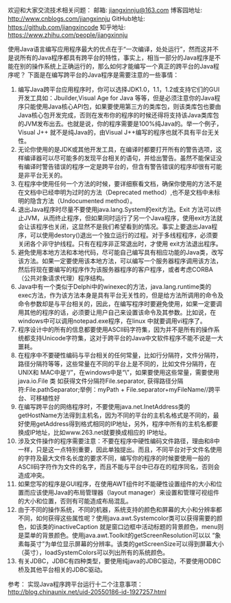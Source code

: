 欢迎和大家交流技术相关问题：
邮箱: jiangxinnju@163.com
博客园地址: http://www.cnblogs.com/jiangxinnju
GitHub地址: https://github.com/jiangxincode
知乎地址: https://www.zhihu.com/people/jiangxinnju


使用Java语言编写应用程序最大的优点在于“一次编译，处处运行”，然而这并不是说所有的Java程序都具有跨平台的特性，事实上，相当一部分的Java程序是不能在别的操作系统上正确运行的，那么如何才能编写一个真正的跨平台的Java程序呢？
下面是在编写跨平台的Java程序是需要注意的一些事情：
1. 编写Java跨平台应用程序时，你可以选择JDK1.0，1.1，1.2或支持它们的GUI开发工具如：Jbuilder,Visual Age for Java 等等，但是必须注意你的Java程序只能使用Java核心API包，如果要使用第三方的类库包，则该类库包也要由Java核心包开发完成，否则在发布你的程序的时候还得将支持该Java类库包的JVM发布出去。也就是说，你的程序需要是100%纯Java的。举一个例子，Visual J++ 就不是纯Java的，由Visual J++编写的程序也就不具有平台无关性。
2. 无论你使用的是JDK或其他开发工具，在编译时都要打开所有的警告选项，这样编译器可以尽可能多的发现平台相关的语句，并给出警告。虽然不能保证没有编译时警告错误的程序一定是跨平台的，但含有警告错误的程序却很有可能是非平台无关的。
3. 在程序中使用任何一个方法的时候，要详细察看文档，确保你使用的方法不是在文档中已经申明为过时的方法（Deprecated method）,也不是文档中未标明的隐含方法（Undocumented method）。
4. 退出Java程序时尽量不要使用java.lang.System的exit方法。Exit 方法可以终止JVM，从而终止程序，但如果同时运行了另一个Java程序，使用exit方法就会让该程序也关闭，这显然不是我们希望看到的情况。事实上要退出Java程序，可以使用destory()退出一个独立运行的过程。对于多线程程序，必须要关闭各个非守护线程。只有在程序非正常退出时，才使用 exit方法退出程序。
5. 避免使用本地方法和本地代码，尽可能自己编写具有相应功能的Java类，改写该方法。如果一定要使用该本地方法，可以编写一个服务器程序调用该方法，然后将现在要编写的程序作为该服务器程序的客户程序，或者考虑CORBA（公共对象请求代理）程序结构。
6. Java中有一个类似于Delphi中的winexec的方法，java.lang.runtime类的exec方法，作为该方法本身是具有平台无关性的，但是给方法所调用的命令及命令参数却是与平台相关的，因此，在编写程序时要避免使用，如果一定要调用其他的程序的话，必须要让用户自己来设置该命令及其参数。比如说，在windows中可以调用notepad.exe程序，在linux 中就要调用vi程序了。
7. 程序设计中的所有的信息都要使用ASCII码字符集，因为并不是所有的操作系统都支持Unicode字符集，这对于跨平台的Java中文软件程序不能不说是一大噩耗。
8. 在程序中不要硬性编码与平台相关的任何常量，比如行分隔符，文件分隔符，路径分隔符等等，这些常量在不同的平台上是不同的，比如文件分隔符，在UNIX和 MAC中是“/”，在windows中是“\”，如果要使用这些常量，需要使用java.io.File 类 如获得文件分隔符File.separator, 获得路径分隔符:File.pathSeparator;举例：myPath + File.separator+myFileName//跨平台、可移植性好
9. 在编写跨平台的网络程序时，不要使用java.net.InetAddress类的getHostName方法得到主机名，因为不同的平台的主机名格式是不同的，最好使用getAddress得到格式相同的IP地址，另外，程序中所有的主机名都要换成IP地址，比如www.263.net就要换成相应的 IP地址。
10. 涉及文件操作的程序需要注意：不要在程序中硬性编码文件路径，理由和8中一样，只是这一点特别重要，因此单独提出。而且，不同平台对于文件名使用的字符及最大文件名长度的要求不同，编写你的程序的时候要使用一般的ASCII码字符作为文件的名字，而且不能与平台中已存在的程序同名，否则会造成冲突。
11. 如果您写的程序是GUI程序，在使用AWT组件时不能硬性设置组件的大小和位置而应该使用Java的布局管理器（layout manager）来设置和管理可视组件的大小和位置，否则有可能造成布局混乱。
12. 由于不同的操作系统，不同的机器，系统支持的颜色和屏幕的大小和分辨率都不同，如何获得这些属性呢？使用java.awt.Systemcolor类可以获得需要的颜色，如该类的inactiveCaption 就是窗口边框中活动标题的背景颜色，menu则是菜单的背景颜色。使用java.awt.Toolkit的getScreenResolution可以以 “象素每英寸”为单位显示屏幕的分辨率。该类的getScreenSize可以得到屏幕大小（英寸），loadSystemColors可以列出所有的系统颜色。
13. 有关JDBC，JDBC有四种类型，要使用纯java的JDBC驱动，不要使用ODBC桥及其他平台相关的JDBC驱动。

参考：
实现Java程序跨平台运行十二个注意事项：http://blog.chinaunix.net/uid-20550186-id-1927257.html